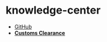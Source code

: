 # knowledge-center

- [GitHub](https://github.com/ecs-support/knowledge-center)
- [**Customs Clearance**](https://ecs-support.github.io/knowledge-center/customs-clearance)
